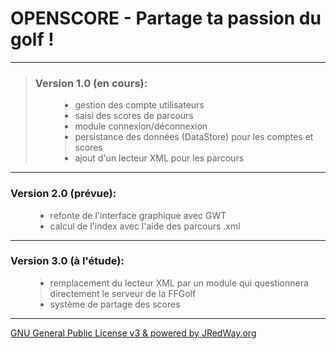 <h1>OPENSCORE - Partage ta passion du golf !</h1>


---

<div>
<blockquote><h3>Version 1.0 (en cours):</h3>
<ul>
<blockquote><li>gestion des compte utilisateurs</li>
<li>saisi des scores de parcours</li>
<li>module connexion/déconnexion</li>
<li>persistance des données (DataStore) pour les comptes et scores</li>
<li>ajout d'un lecteur XML pour les parcours</li>
</blockquote></ul>
</div>
<hr />
<div>
<h3>Version 2.0 (prévue):</h3>
<ul>
<blockquote><li>refonte de l'interface graphique avec GWT</li>
<li>calcul de l'index avec l'aide des parcours .xml</li>
</blockquote></ul>
</div>
<hr />
<div>
<h3>Version 3.0 (à l'étude):</h3>
<ul>
<blockquote><li>remplacement du lecteur XML par un module qui questionnera directement le serveur de la FFGolf </li>
<li>système de partage des scores</li>
</blockquote></ul>
</div>
<hr /></blockquote>


<u>GNU General Public License v3 & powered by JRedWay.org</u>